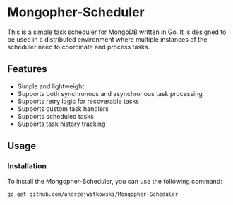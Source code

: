 # Mongopher-Scheduler

This is a simple task scheduler for MongoDB written in Go. It is designed to be used in a distributed environment where multiple instances of the scheduler need to coordinate and process tasks.

## Features

- Simple and lightweight
- Supports both synchronous and asynchronous task processing
- Supports retry logic for recoverable tasks
- Supports custom task handlers
- Supports scheduled tasks
- Supports task history tracking

## Usage

### Installation

To install the Mongopher-Scheduler, you can use the following command:

```bash
go get github.com/andrzejwitkowski/Mongopher-Scheduler
```